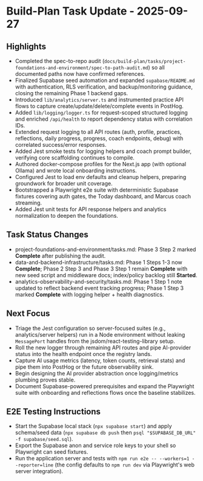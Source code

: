 # Build-Plan Task Update - 2025-09-27

## Highlights
- Completed the spec-to-repo audit (`docs/build-plan/tasks/project-foundations-and-environment/spec-to-path-audit.md`) so all documented paths now have confirmed references.
- Finalized Supabase seed automation and expanded `supabase/README.md` with authentication, RLS verification, and backup/monitoring guidance, closing the remaining Phase 1 backend gaps.
- Introduced `lib/analytics/server.ts` and instrumented practice API flows to capture create/update/delete/complete events in PostHog.
- Added `lib/logging/logger.ts` for request-scoped structured logging and enriched `/api/health` to report dependency status with correlation IDs.
- Extended request logging to all API routes (auth, profile, practices, reflections, daily progress, progress, coach endpoints, debug) with correlated success/error responses.
- Added Jest smoke tests for logging helpers and coach prompt builder, verifying core scaffolding continues to compile.
- Authored docker-compose profiles for the Next.js app (with optional Ollama) and wrote local onboarding instructions.
- Configured Jest to load env defaults and cleanup helpers, preparing groundwork for broader unit coverage.
- Bootstrapped a Playwright e2e suite with deterministic Supabase fixtures covering auth gates, the Today dashboard, and Marcus coach streaming.
- Added Jest unit tests for API response helpers and analytics normalization to deepen the foundations.
## Task Status Changes
- project-foundations-and-environment/tasks.md: Phase 3 Step 2 marked **Complete** after publishing the audit.
- data-and-backend-infrastructure/tasks.md: Phase 1 Steps 1-3 now **Complete**; Phase 2 Step 3 and Phase 3 Step 1 remain **Complete** with new seed script and middleware docs; index/policy backlog still **Started**.
- analytics-observability-and-security/tasks.md: Phase 1 Step 1 note updated to reflect backend event tracking progress; Phase 1 Step 3 marked **Complete** with logging helper + health diagnostics.

## Next Focus
- Triage the Jest configuration so server-focused suites (e.g., analytics/server helpers) run in a Node environment without leaking `MessagePort` handles from the jsdom/react-testing-library setup.
- Roll the new logger through remaining API routes and pipe AI-provider status into the health endpoint once the registry lands.
- Capture AI usage metrics (latency, token counts, retrieval stats) and pipe them into PostHog or the future observability sink.
- Begin designing the AI provider abstraction once logging/metrics plumbing proves stable.
- Document Supabase-powered prerequisites and expand the Playwright suite with onboarding and reflections flows once the baseline stabilizes.

## E2E Testing Instructions
- Start the Supabase local stack (`npx supabase start`) and apply schema/seed data (`npx supabase db push` then `psql "$SUPABASE_DB_URL" -f supabase/seed.sql`).
- Export the Supabase anon and service role keys to your shell so Playwright can seed fixtures.
- Run the application server and tests with `npm run e2e -- --workers=1 --reporter=line` (the config defaults to `npm run dev` via Playwright's web server integration).
